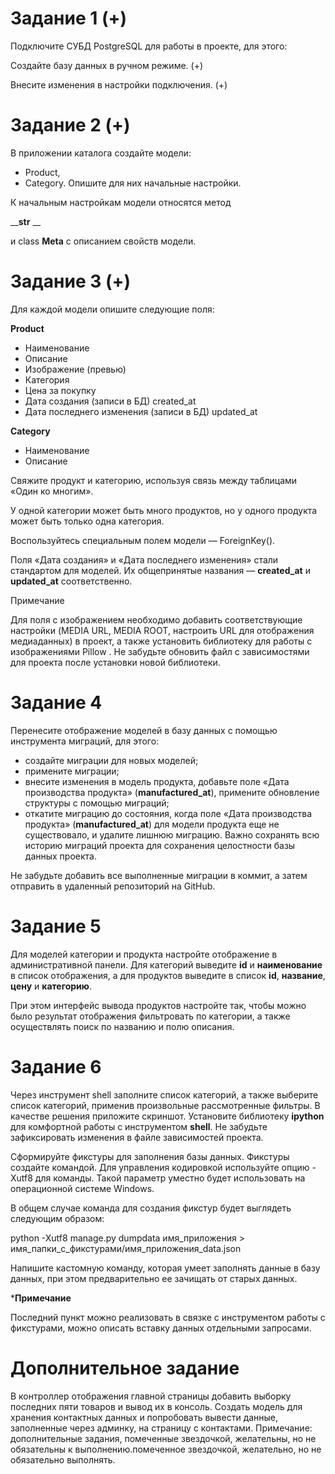 # Задание 1 (+)
Подключите СУБД PostgreSQL для работы в проекте, для этого:

Создайте базу данных в ручном режиме. (+)

Внесите изменения в настройки подключения. (+)
# Задание 2 (+)
В приложении каталога создайте модели:

- Product,
- Category.
Опишите для них начальные настройки.

К начальным настройкам модели относятся метод 

____str__ __

и class **Meta**  с описанием свойств модели.

# Задание 3 (+)
Для каждой модели опишите следующие поля:

**Product**
- Наименование
- Описание
- Изображение (превью)
- Категория
- Цена за покупку
- Дата создания (записи в БД) created_at
- Дата последнего изменения (записи в БД) updated_at

**Category**
- Наименование
- Описание

Свяжите продукт и категорию, используя связь между таблицами «Один ко многим».

У одной категории может быть много продуктов, но у одного продукта может быть только одна категория.

Воспользуйтесь специальным полем модели — ForeignKey().

Поля «Дата создания» и «Дата последнего изменения» стали стандартом для моделей. 
Их общепринятые названия — **created_at** и **updated_at** соответственно.

Примечание

Для поля с изображением необходимо добавить соответствующие настройки (MEDIA URL, MEDIA ROOT, настроить URL для отображения медиаданных) в проект, а также установить библиотеку для работы с изображениями 
Pillow
. Не забудьте обновить файл с зависимостями для проекта после установки новой библиотеки.

# Задание 4
Перенесите отображение моделей в базу данных с помощью инструмента миграций, для этого:

- создайте миграции для новых моделей;
- примените миграции;
- внесите изменения в модель продукта, добавьте поле «Дата производства продукта» (**manufactured_at**), примените обновление структуры с помощью миграций;
- откатите миграцию до состояния, когда поле «Дата производства продукта» (**manufactured_at**) 
для модели продукта еще не существовало, и удалите лишнюю миграцию.
Важно сохранять всю историю миграций проекта для сохранения целостности базы данных проекта.

Не забудьте добавить все выполненные миграции в коммит, а затем отправить в удаленный репозиторий на GitHub.

# Задание 5
Для моделей категории и продукта настройте отображение в административной панели. 
Для категорий выведите **id** и **наименование** в список отображения, 
а для продуктов выведите в список **id**, **название**, **цену** и **категорию**.

При этом интерфейс вывода продуктов настройте так, 
чтобы можно было результат отображения фильтровать по категории, 
а также осуществлять поиск по названию и полю описания.

# Задание 6
Через инструмент shell заполните список категорий, 
а также выберите список категорий, применив произвольные рассмотренные фильтры. 
В качестве решения приложите скриншот.
Установите библиотеку **ipython**  для комфортной работы с инструментом **shell**. Не забудьте зафиксировать изменения в файле зависимостей проекта.



Сформируйте фикстуры для заполнения базы данных.
Фикстуры создайте командой. Для управления кодировкой используйте опцию 
-Xutf8
 для команды. Такой параметр уместно будет использовать на операционной системе Windows.

В общем случае команда для создания фикстур будет выглядеть следующим образом:

python -Xutf8 manage.py dumpdata имя_приложения > имя_папки_с_фикстурами/имя_приложения_data.json

Напишите кастомную команду, которая умеет заполнять данные в базу данных, при этом предварительно ее зачищать от старых данных.
 

***Примечание**

Последний пункт можно реализовать в связке с инструментом работы с фикстурами, 
можно описать вставку данных отдельными запросами.

# Дополнительное задание

В контроллер отображения главной страницы добавить выборку последних пяти товаров и вывод их в консоль.
Создать модель для хранения контактных данных и попробовать вывести данные, заполненные через админку, на страницу с контактами.
Примечание: дополнительные задания, помеченные звездочкой, желательны, но не обязательны к выполнению.помеченное звездочкой, желательно, но не обязательно выполнять.